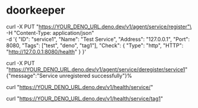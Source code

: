 # doorkeeper

curl -X PUT "https://YOUR_DENO_URL.deno.dev/v1/agent/service/register"\
-H "Content-Type: application/json"\
-d '{
"ID": "service1",
"Name": "Test Service",
"Address": "127.0.0.1",
"Port": 8080,
"Tags": ["test", "deno", "tag1"],
"Check": {
"Type": "http",
"HTTP": "http://127.0.0.1:8080/health"
}
}'

curl -X PUT "https://YOUR_DENO_URL.deno.dev/v1/agent/service/deregister/service1"
{"message":"Service unregistered successfully"}%

curl "https://YOUR_DENO_URL.deno.dev/v1/health/service/"

curl "https://YOUR_DENO_URL.deno.dev/v1/health/service/tag1"
